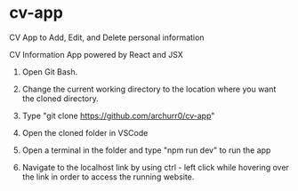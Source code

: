 # cv-app
CV App to Add, Edit, and Delete personal information

CV Information App powered by React and JSX

1. Open Git Bash.

2. Change the current working directory to the location where you want the cloned directory.

3. Type "git clone https://github.com/archurr0/cv-app"

4. Open the cloned folder in VSCode

5. Open a terminal in the folder and type "npm run dev" to run the app

6. Navigate to the localhost link by using ctrl - left click while hovering over the link in order to access the running website.

